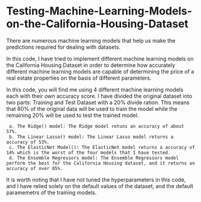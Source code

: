 # Testing-Machine-Learning-Models-on-the-California-Housing-Dataset

There are numerous machine learning models that help us make the predictions required for dealing with datasets. 

In this code, I have tried to implement different machine learning models on the California Housing Dataset in order to determine how accurately different machine learning models are capable of determining the price of a real estate properties on the basis of different parameters. 

In this code, you will find me using 4 different machine learning models each with their own accuracy score. I have divided the original dataset into two parts: Training and Test Dataset with a 20% divide ration. This means that 80% of the original data will be used to train the model while the remaining 20% will be used to test the trained model. 

     a. The Ridge() model: The Ridge model retuns an accuracy of about 57%. 
     b. The Linear Lasso() model: The Linear Lasso model returns a accuracy of 53%. 
     c. The ElasticNet Model(): The ElasticNet model returns a accuracy of 14% which is the worst of the four models that I have tested. 
     d. The Ensemble Regressors model: The Ensemble Regressors model perform the best for the California Housing dataset, and it returns an accuracy of over 85%. 
    

It is worth noting that I have not tuned the hyperparameters in this code, and I have relied solely on the default values of the dataset, and the default paramemetrs of the training models. 
